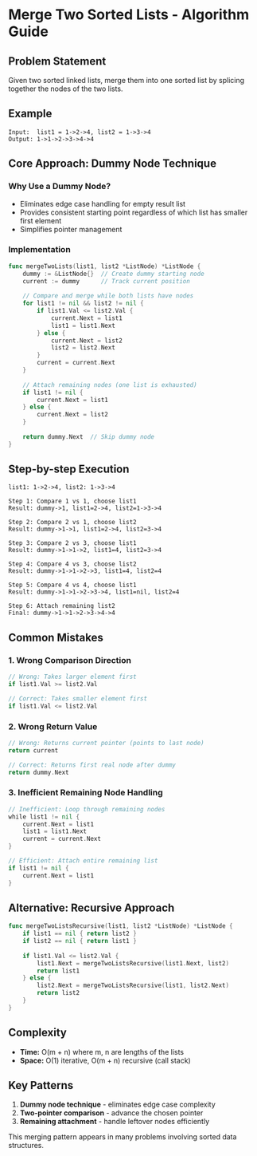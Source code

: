 # Merge Two Sorted Lists - Algorithm Guide

## Problem Statement
Given two sorted linked lists, merge them into one sorted list by splicing together the nodes of the two lists.

## Example
```
Input:  list1 = 1->2->4, list2 = 1->3->4
Output: 1->1->2->3->4->4
```

## Core Approach: Dummy Node Technique

### Why Use a Dummy Node?
- Eliminates edge case handling for empty result list
- Provides consistent starting point regardless of which list has smaller first element
- Simplifies pointer management

### Implementation
```go
func mergeTwoLists(list1, list2 *ListNode) *ListNode {
    dummy := &ListNode{}  // Create dummy starting node
    current := dummy      // Track current position
    
    // Compare and merge while both lists have nodes
    for list1 != nil && list2 != nil {
        if list1.Val <= list2.Val {
            current.Next = list1
            list1 = list1.Next
        } else {
            current.Next = list2
            list2 = list2.Next
        }
        current = current.Next
    }
    
    // Attach remaining nodes (one list is exhausted)
    if list1 != nil {
        current.Next = list1
    } else {
        current.Next = list2
    }
    
    return dummy.Next  // Skip dummy node
}
```

## Step-by-step Execution
```
list1: 1->2->4, list2: 1->3->4

Step 1: Compare 1 vs 1, choose list1
Result: dummy->1, list1=2->4, list2=1->3->4

Step 2: Compare 2 vs 1, choose list2  
Result: dummy->1->1, list1=2->4, list2=3->4

Step 3: Compare 2 vs 3, choose list1
Result: dummy->1->1->2, list1=4, list2=3->4

Step 4: Compare 4 vs 3, choose list2
Result: dummy->1->1->2->3, list1=4, list2=4

Step 5: Compare 4 vs 4, choose list1
Result: dummy->1->1->2->3->4, list1=nil, list2=4

Step 6: Attach remaining list2
Final: dummy->1->1->2->3->4->4
```

## Common Mistakes

### 1. Wrong Comparison Direction
```go
// Wrong: Takes larger element first
if list1.Val >= list2.Val

// Correct: Takes smaller element first  
if list1.Val <= list2.Val
```

### 2. Wrong Return Value
```go
// Wrong: Returns current pointer (points to last node)
return current

// Correct: Returns first real node after dummy
return dummy.Next
```

### 3. Inefficient Remaining Node Handling
```go
// Inefficient: Loop through remaining nodes
while list1 != nil {
    current.Next = list1
    list1 = list1.Next
    current = current.Next
}

// Efficient: Attach entire remaining list
if list1 != nil {
    current.Next = list1
}
```

## Alternative: Recursive Approach
```go
func mergeTwoListsRecursive(list1, list2 *ListNode) *ListNode {
    if list1 == nil { return list2 }
    if list2 == nil { return list1 }
    
    if list1.Val <= list2.Val {
        list1.Next = mergeTwoListsRecursive(list1.Next, list2)
        return list1
    } else {
        list2.Next = mergeTwoListsRecursive(list1, list2.Next)
        return list2
    }
}
```

## Complexity
- **Time:** O(m + n) where m, n are lengths of the lists
- **Space:** O(1) iterative, O(m + n) recursive (call stack)

## Key Patterns
1. **Dummy node technique** - eliminates edge case complexity
2. **Two-pointer comparison** - advance the chosen pointer
3. **Remaining attachment** - handle leftover nodes efficiently

This merging pattern appears in many problems involving sorted data structures.